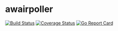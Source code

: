 # awairpoller
[![Build Status](https://github.com/azide0x37/awairpoller/workflows/run%20tests/badge.svg)](https://github.com/azide0x37/awairpoller/actions?workflow=run%20tests)
[![Coverage Status](https://coveralls.io/repos/github/azide0x37/awairpoller/badge.svg?branch=main)](https://coveralls.io/github/azide0x37/awairpoller?branch=main)
[![Go Report Card](https://goreportcard.com/badge/github.com/azide0x37/awairpoller)](https://goreportcard.com/report/github.com/azide0x37/awairpoller) 

